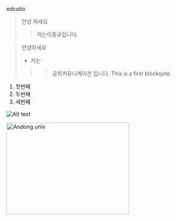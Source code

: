 edcutio
> 안녕 하세요 
>> 저는이종규입니다.


> 안녕하세요
> + 저는
>>> 공학커뮤니케이션 입니다.
>>> This is a first blockqute.

1) 첫번째
2) 두번째
3) 세번째




![Alt text](https://user-images.githubusercontent.com/86450993/123567071-5011b400-d7fc-11eb-8547-6c6b65d16753.gif "Optional title")


<img src="https://user-images.githubusercontent.com/86450993/123567071-5011b400-d7fc-11eb-8547-6c6b65d16753.gif" width="320px" height="240px" title="px(픽셀) 크기 설정" alt="Andong univ"></img><br/>


[identifier]:https://github.com/ljk0021/Engcomm/edit/main/README.md
